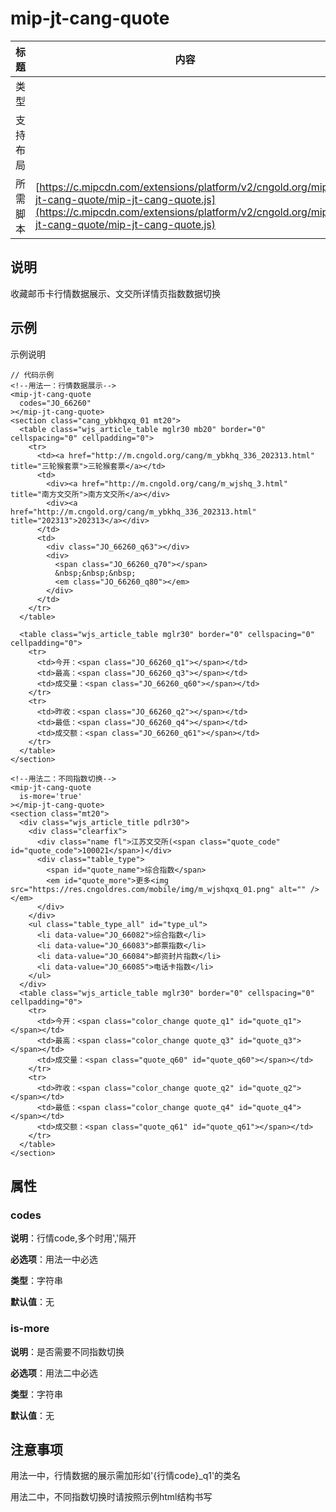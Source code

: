 # mip-jt-cang-quote

标题|内容
----|----
类型|
支持布局|
所需脚本| [https://c.mipcdn.com/extensions/platform/v2/cngold.org/mip-jt-cang-quote/mip-jt-cang-quote.js](https://c.mipcdn.com/extensions/platform/v2/cngold.org/mip-jt-cang-quote/mip-jt-cang-quote.js)

## 说明

收藏邮币卡行情数据展示、文交所详情页指数数据切换

## 示例

示例说明

```
// 代码示例
<!--用法一：行情数据展示-->
<mip-jt-cang-quote
  codes="JO_66260"
></mip-jt-cang-quote>
<section class="cang_ybkhqxq_01 mt20">
  <table class="wjs_article_table mglr30 mb20" border="0" cellspacing="0" cellpadding="0">
    <tr>
      <td><a href="http://m.cngold.org/cang/m_ybkhq_336_202313.html" title="三轮猴套票">三轮猴套票</a></td>
      <td>
        <div><a href="http://m.cngold.org/cang/m_wjshq_3.html" title="南方文交所">南方文交所</a></div>
        <div><a href="http://m.cngold.org/cang/m_ybkhq_336_202313.html" title="202313">202313</a></div>
      </td>
      <td>
        <div class="JO_66260_q63"></div>
        <div>
          <span class="JO_66260_q70"></span>
          &nbsp;&nbsp;&nbsp;
          <em class="JO_66260_q80"></em>
        </div>
      </td>
    </tr>
  </table>
  
  <table class="wjs_article_table mglr30" border="0" cellspacing="0" cellpadding="0">
    <tr>
      <td>今开：<span class="JO_66260_q1"></span></td>
      <td>最高：<span class="JO_66260_q3"></span></td>
      <td>成交量：<span class="JO_66260_q60"></span></td>
    </tr>
    <tr>
      <td>昨收：<span class="JO_66260_q2"></span></td>
      <td>最低：<span class="JO_66260_q4"></span></td>
      <td>成交额：<span class="JO_66260_q61"></span></td>
    </tr>
  </table>
</section>

<!--用法二：不同指数切换-->
<mip-jt-cang-quote
  is-more='true'
></mip-jt-cang-quote>
<section class="mt20">
  <div class="wjs_article_title pdlr30">
    <div class="clearfix">
      <div class="name fl">江苏文交所(<span class="quote_code" id="quote_code">100021</span>)</div>
      <div class="table_type">
        <span id="quote_name">综合指数</span>
        <em id="quote_more">更多<img src="https://res.cngoldres.com/mobile/img/m_wjshqxq_01.png" alt="" /></em>
      </div>
    </div>
    <ul class="table_type_all" id="type_ul">
      <li data-value="JO_66082">综合指数</li>
      <li data-value="JO_66083">邮票指数</li>
      <li data-value="JO_66084">邮资封片指数</li>
      <li data-value="JO_66085">电话卡指数</li>
    </ul>
  </div>
  <table class="wjs_article_table mglr30" border="0" cellspacing="0" cellpadding="0">
    <tr>
      <td>今开：<span class="color_change quote_q1" id="quote_q1"></span></td>
      <td>最高：<span class="color_change quote_q3" id="quote_q3"></span></td>
      <td>成交量：<span class="quote_q60" id="quote_q60"></span></td>
    </tr>
    <tr>
      <td>昨收：<span class="color_change quote_q2" id="quote_q2"></span></td>
      <td>最低：<span class="color_change quote_q4" id="quote_q4"></span></td>
      <td>成交额：<span class="quote_q61" id="quote_q61"></span></td>
    </tr>
  </table>
</section>

```

## 属性

### codes

**说明**：行情code,多个时用','隔开

**必选项**：用法一中必选

**类型**：字符串

**默认值**：无

### is-more

**说明**：是否需要不同指数切换

**必选项**：用法二中必选

**类型**：字符串

**默认值**：无

## 注意事项

用法一中，行情数据的展示需加形如'{行情code}_q1'的类名

用法二中，不同指数切换时请按照示例html结构书写
